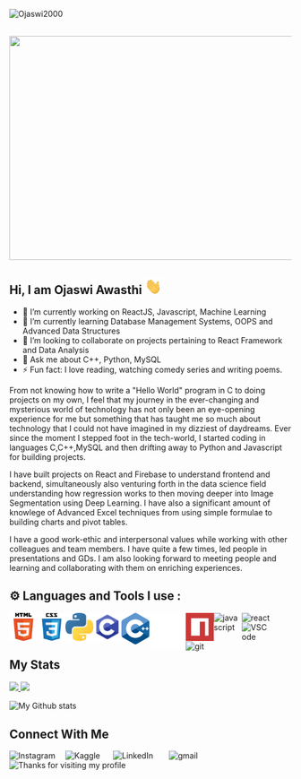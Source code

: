 <p align="left"> <img src="https://komarev.com/ghpvc/?username=Ojaswi2000" alt="Ojaswi2000" /> </p><br/>
<img src="https://user-images.githubusercontent.com/65769340/115876134-939a1b80-a463-11eb-8595-e6912628e353.gif"  width=1000px height=400px/>

## Hi, I am Ojaswi Awasthi <img src="https://raw.githubusercontent.com/ABSphreak/ABSphreak/master/gifs/Hi.gif" width="30px">

- 🔭 I’m currently working on ReactJS, Javascript, Machine Learning 
- 🌱 I’m currently learning Database Management Systems, OOPS and Advanced Data Structures
- 👯 I’m looking to collaborate on projects pertaining to React Framework and Data Analysis
- 💬 Ask me about C++, Python, MySQL
- ⚡ Fun fact: I love reading, watching comedy series and writing poems.

From not knowing how to write a "Hello World" program in C to doing projects on my own, I feel that my journey in the ever-changing and mysterious world of technology has not only been an eye-opening experience for me but something that has taught me so much about technology that I could not have imagined in my dizziest of daydreams. Ever since the moment I stepped foot in the tech-world, I started coding in languages C,C++,MySQL and then drifting away to Python and Javascript for building projects.

  I have built projects on React and Firebase to understand frontend and backend, simultaneously also venturing forth in the data science field understanding how regression works to then moving deeper into Image Segmentation using Deep Learning. I have also a significant amount of knowlege of Advanced Excel techniques from using simple formulae to building charts and pivot tables.

  I have a good work-ethic and interpersonal values while working with other colleagues and team members. I have quite a few times, led people in presentations and GDs. I am also looking forward to meeting people and learning and collaborating with them on enriching experiences.
  
## ⚙ Languages and Tools  I use : 
<a href="https://www.w3schools.com/html/" target="_blank"><img align="left" alt="HTML5" width="50px" src="https://raw.githubusercontent.com/github/explore/80688e429a7d4ef2fca1e82350fe8e3517d3494d/topics/html/html.png" /></a>
<a href="https://www.w3schools.com/css/" target="_blank"><img align="left" alt="CSS3" width="50px" src="https://raw.githubusercontent.com/github/explore/80688e429a7d4ef2fca1e82350fe8e3517d3494d/topics/css/css.png" /></a>
<a href="https://www.python.org" target="_blank"> <img align="left" alt="Python" width="50px" src="https://github.com/Aakarsh-B/trying-repos/blob/master/python-5.svg?raw=true"/> </a>
<a href="https://www.cprogramming.com/" target="_blank"> <img align="left" alt="C" width="50px" src="https://github.com/Aakarsh-B/trying-repos/blob/master/c-programming.png"/> </a>
<a href="https://www.w3schools.com/cpp/" target="_blank"> <img align="left" alt="C++" width="50px" src="https://github.com/Aakarsh-B/trying-repos/blob/master/c++.png"/> </a>
<img align="left" alt="GitHub" width="65px" src="https://github.com/Aakarsh-B/trying-repos/blob/master/github.svg" />
<a href="https://www.npmjs.com/" target="_blank"><img align="left" alt="npm" width="50px" src="https://raw.githubusercontent.com/github/explore/80688e429a7d4ef2fca1e82350fe8e3517d3494d/topics/npm/npm.png" /></a>
<a href="https://www.w3schools.com/js/DEFAULT.asp" target="_blank"><img align="left" alt="javascript" width="50px" src="https://upload.wikimedia.org/wikipedia/commons/thumb/9/99/Unofficial_JavaScript_logo_2.svg/1024px-Unofficial_JavaScript_logo_2.svg.png" /></a>
<a href="https://reactjs.org/" target="_blank"><img align="left" alt="react" width="50px" src="https://cdn4.iconfinder.com/data/icons/logos-3/600/React.js_logo-512.png" /></a>
<a href="https://code.visualstudio.com/download" target="_blank"><img align="left" alt="VSCode" width="50px" src="https://cdn.icon-icons.com/icons2/1381/PNG/512/visualstudiocode_93981.png" /></a>
<a href="https://git-scm.com/" target="_blank"><img align="left" alt="git" width="50px" src="https://git-scm.com/images/logos/downloads/Git-Icon-1788C.png" /></a>
<br/><br/>
<br/>
## My Stats
<p>
<a href="https://github.com/AVS1508">
  <img height="180em" src="https://github-readme-stats.vercel.app/api?username=Ojaswi2000&show_icons=true&theme=radical" />
  <img height="180em" src="https://github-readme-stats-eight-theta.vercel.app/api/top-langs/?username=Ojaswi2000&theme=radical&layout=compact&exclude_lang=java+r" />
</a>
</p>

<img alt="My Github stats" align="center" border-radius="40px" width="800px" height="200px" src="https://github-readme-streak-stats.herokuapp.com/?user=Ojaswi2000&layout=compact" alt="saurav-skl" />
<br/>

## Connect With Me
<a href="https://www.instagram.com/ojaswi_awasthi2000/" target="_blank"><img align="left" alt="Instagram" width="100px" src="https://cliply.co/wp-content/uploads/2019/07/371907300_INSTAGRAM_ICON_TRANSPARENT_400.gif" /></a>
<a href="https://www.kaggle.com/ojaswiawasthi" target="_blank"><img align="left" alt="Kaggle" width="85px" src="https://cdn4.iconfinder.com/data/icons/logos-and-brands/512/189_Kaggle_logo_logos-512.png" /></a>
<a href="https://www.linkedin.com/in/ojaswi-awasthi-2a47a117b/" target="_blank"><img align="left" alt="LinkedIn" width="100px" src="https://cliply.co/wp-content/uploads/2021/02/372102050_LINKEDIN_ICON_TRANSPARENT_1080.gif" /></a>
<a href="https://www.google.com/search?q=google+mail&rlz=1C1RLNS_enIN917IN917&oq=google+mail&aqs=chrome..69i57j0j0i20i263j0i433j0j0i20i263j0l4.3181j0j15&sourceid=chrome&ie=UTF-8" target="_blank"><img align="left" alt="gmail" width="90px" src="https://cdn.icon-icons.com/icons2/730/PNG/512/gmail_icon-icons.com_62758.png" /></a>

<img height="120" alt="Thanks for visiting my profile" width="100%" src="https://github.com/dibyendu415/dibyendu415/blob/master/marquee.svg" />
